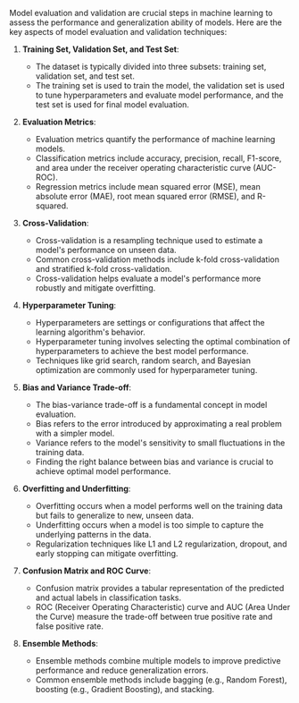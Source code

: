 Model evaluation and validation are crucial steps in machine learning to assess the performance and generalization ability of models. Here are the key aspects of model evaluation and validation techniques:

1.  **Training Set, Validation Set, and Test Set**:
    
    -   The dataset is typically divided into three subsets: training set, validation set, and test set.
    -   The training set is used to train the model, the validation set is used to tune hyperparameters and evaluate model performance, and the test set is used for final model evaluation.
2.  **Evaluation Metrics**:
    
    -   Evaluation metrics quantify the performance of machine learning models.
    -   Classification metrics include accuracy, precision, recall, F1-score, and area under the receiver operating characteristic curve (AUC-ROC).
    -   Regression metrics include mean squared error (MSE), mean absolute error (MAE), root mean squared error (RMSE), and R-squared.
3.  **Cross-Validation**:
    
    -   Cross-validation is a resampling technique used to estimate a model's performance on unseen data.
    -   Common cross-validation methods include k-fold cross-validation and stratified k-fold cross-validation.
    -   Cross-validation helps evaluate a model's performance more robustly and mitigate overfitting.
4.  **Hyperparameter Tuning**:
    
    -   Hyperparameters are settings or configurations that affect the learning algorithm's behavior.
    -   Hyperparameter tuning involves selecting the optimal combination of hyperparameters to achieve the best model performance.
    -   Techniques like grid search, random search, and Bayesian optimization are commonly used for hyperparameter tuning.
5.  **Bias and Variance Trade-off**:
    
    -   The bias-variance trade-off is a fundamental concept in model evaluation.
    -   Bias refers to the error introduced by approximating a real problem with a simpler model.
    -   Variance refers to the model's sensitivity to small fluctuations in the training data.
    -   Finding the right balance between bias and variance is crucial to achieve optimal model performance.
6.  **Overfitting and Underfitting**:
    
    -   Overfitting occurs when a model performs well on the training data but fails to generalize to new, unseen data.
    -   Underfitting occurs when a model is too simple to capture the underlying patterns in the data.
    -   Regularization techniques like L1 and L2 regularization, dropout, and early stopping can mitigate overfitting.
7.  **Confusion Matrix and ROC Curve**:
    
    -   Confusion matrix provides a tabular representation of the predicted and actual labels in classification tasks.
    -   ROC (Receiver Operating Characteristic) curve and AUC (Area Under the Curve) measure the trade-off between true positive rate and false positive rate.
8.  **Ensemble Methods**:
    
    -   Ensemble methods combine multiple models to improve predictive performance and reduce generalization errors.
    -   Common ensemble methods include bagging (e.g., Random Forest), boosting (e.g., Gradient Boosting), and stacking.